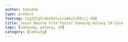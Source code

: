 ```yaml
---
author: tokodab
type: product
featimg: 12g5ZYgYLAbCKHtyira0AjSJERcjj-XN8
title: Jason Bourne Film Poster Samsung Galaxy S9 Case
tags: [samsung, galaxy, s9]
category: [samsung]
---
```

